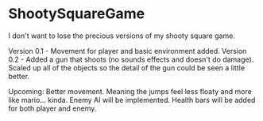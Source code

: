 # ShootySquareGame
I don't want to lose the precious versions of my shooty square game.

Version 0.1 - Movement for player and basic environment added.
Version 0.2 - Added a gun that shoots (no sounds effects and doesn't do damage). Scaled up all of the objects so the detail of the gun could be seen a little better. 

Upcoming: Better movement. Meaning the jumps feel less floaty and more like mario... kinda. Enemy AI will be implemented. Health bars will be added for both player and enemy.
